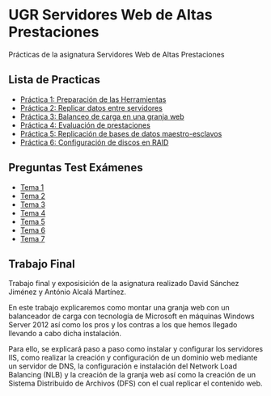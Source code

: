 # UGR Servidores Web de Altas Prestaciones
Prácticas de la asignatura Servidores Web de Altas Prestaciones

## Lista de Practicas
- [Práctica 1: Preparación de las Herramientas](https://github.com/Koltharius/UGR_Servidores_Web_de_Altas_Prestaciones/blob/master/Practicas/Practica_01/Practica_01.md)
- [Práctica 2: Replicar datos entre servidores](https://github.com/Koltharius/UGR_Servidores_Web_de_Altas_Prestaciones/blob/master/Practicas/Practica_02/Practica_02.md)
- [Práctica 3: Balanceo de carga en una granja web](https://github.com/Koltharius/UGR_Servidores_Web_de_Altas_Prestaciones/tree/master/Practicas/Practica_03/Practica_03.md)
- [Práctica 4: Evaluación de prestaciones](https://github.com/Koltharius/UGR_Servidores_Web_de_Altas_Prestaciones/blob/master/Practicas/Practica_04/Practica4.md)
- [Práctica 5: Replicación de bases de datos maestro-esclavos](https://github.com/Koltharius/UGR_Servidores_Web_de_Altas_Prestaciones/blob/master/Practicas/Practica_05/Practica5.md)
- [Práctica 6: Configuración de discos en RAID](https://github.com/Koltharius/UGR_Servidores_Web_de_Altas_Prestaciones/blob/master/Practicas/Practica_06/Practica6.md)

## Preguntas Test Exámenes
- [Tema 1](https://github.com/Koltharius/UGR_Servidores_Web_de_Altas_Prestaciones/blob/master/Preguntas_Examen/Tema_01.xml)
- [Tema 2](https://github.com/Koltharius/UGR_Servidores_Web_de_Altas_Prestaciones/blob/master/Preguntas_Examen/Tema_02.xml)
- [Tema 3](https://github.com/Koltharius/UGR_Servidores_Web_de_Altas_Prestaciones/blob/master/Preguntas_Examen/Tema_03.xml)
- [Tema 4](https://github.com/Koltharius/UGR_Servidores_Web_de_Altas_Prestaciones/blob/master/Preguntas_Examen/Tema_04.xml)
- [Tema 5](https://github.com/Koltharius/UGR_Servidores_Web_de_Altas_Prestaciones/blob/master/Preguntas_Examen/Tema_05.xml)
- [Tema 6](https://github.com/Koltharius/UGR_Servidores_Web_de_Altas_Prestaciones/blob/master/Preguntas_Examen/Tema_06.xml)
- [Tema 7](https://github.com/Koltharius/UGR_Servidores_Web_de_Altas_Prestaciones/blob/master/Preguntas_Examen/Tema_07.xml)

## Trabajo Final

Trabajo final  y exposisición de la asignatura realizado David Sánchez Jiménez y António Alcalá Martínez.

En este trabajo explicaremos como montar una granja web con un balanceador de carga con tecnología de Microsoft en máquinas Windows Server 2012 así como los pros y los contras a los que hemos llegado llevando a cabo dicha instalación.

Para ello, se explicará paso a paso como instalar y configurar los servidores IIS, como realizar la creación y configuración de un dominio web mediante un servidor de DNS, la configuración e instalación del Network Load Balancing (NLB) y la creación de la granja web así como la creación de un Sistema Distribuido de Archivos (DFS) con el cual replicar el contenido web.
